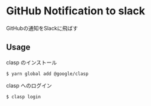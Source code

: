 # GitHub Notification to slack

GitHubの通知をSlackに飛ばす

## Usage

clasp のインストール

```
$ yarn global add @google/clasp
```

clasp へのログイン

```
$ clasp login
```
